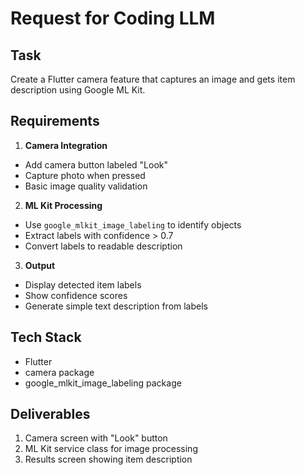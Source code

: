 # Request for Coding LLM

## Task
Create a Flutter camera feature that captures an image and gets item description using Google ML Kit.

## Requirements
1. **Camera Integration**
  - Add camera button labeled "Look"
  - Capture photo when pressed
  - Basic image quality validation

2. **ML Kit Processing**
  - Use `google_mlkit_image_labeling` to identify objects
  - Extract labels with confidence > 0.7
  - Convert labels to readable description

3. **Output**
  - Display detected item labels
  - Show confidence scores
  - Generate simple text description from labels

## Tech Stack
- Flutter
- camera package
- google_mlkit_image_labeling package

## Deliverables
1. Camera screen with "Look" button
2. ML Kit service class for image processing
3. Results screen showing item description


